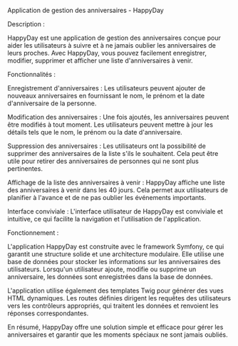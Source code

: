 Application de gestion des anniversaires - HappyDay

Description :

HappyDay est une application de gestion des anniversaires conçue pour aider les utilisateurs à suivre et à ne jamais oublier les anniversaires de leurs proches. Avec HappyDay, vous pouvez facilement enregistrer, modifier, supprimer et afficher une liste d'anniversaires à venir.

Fonctionnalités :

Enregistrement d'anniversaires : Les utilisateurs peuvent ajouter de nouveaux anniversaires en fournissant le nom, le prénom et la date d'anniversaire de la personne.

Modification des anniversaires : Une fois ajoutés, les anniversaires peuvent être modifiés à tout moment. Les utilisateurs peuvent mettre à jour les détails tels que le nom, le prénom ou la date d'anniversaire.

Suppression des anniversaires : Les utilisateurs ont la possibilité de supprimer des anniversaires de la liste s'ils le souhaitent. Cela peut être utile pour retirer des anniversaires de personnes qui ne sont plus pertinentes.

Affichage de la liste des anniversaires à venir : HappyDay affiche une liste des anniversaires à venir dans les 40 jours. Cela permet aux utilisateurs de planifier à l'avance et de ne pas oublier les événements importants.

Interface conviviale : L'interface utilisateur de HappyDay est conviviale et intuitive, ce qui facilite la navigation et l'utilisation de l'application.

Fonctionnement :

L'application HappyDay est construite avec le framework Symfony, ce qui garantit une structure solide et une architecture modulaire. Elle utilise une base de données pour stocker les informations sur les anniversaires des utilisateurs. Lorsqu'un utilisateur ajoute, modifie ou supprime un anniversaire, les données sont enregistrées dans la base de données.

L'application utilise également des templates Twig pour générer des vues HTML dynamiques. Les routes définies dirigent les requêtes des utilisateurs vers les contrôleurs appropriés, qui traitent les données et renvoient les réponses correspondantes.

En résumé, HappyDay offre une solution simple et efficace pour gérer les anniversaires et garantir que les moments spéciaux ne sont jamais oubliés.
